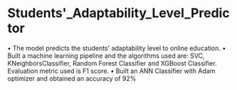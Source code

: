 # Students'_Adaptability_Level_Predictor
 
• The model predicts the students' adaptability level to online education.
• Built a machine learning pipeline and the algorithms used are: SVC, KNeighborsClassifier, Random Forest Classifier
and XGBoost Classifier. Evaluation metric used is F1 score.
• Built an ANN Classifier with Adam optimizer and obtained an accuracy of 92%
